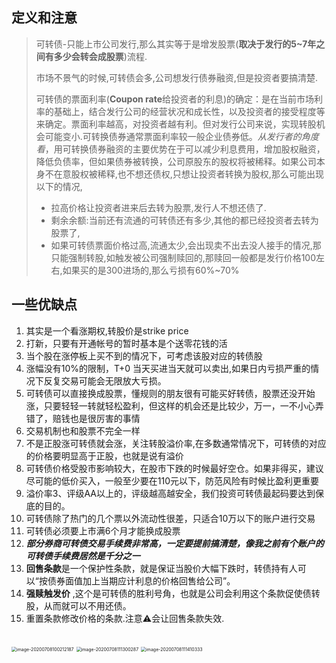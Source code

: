## 定义和注意

> 可转债-只能上市公司发行,那么其实等于是增发股票(**取决于发行的5~7年之间有多少会转会成股票**)流程.
>
> 市场不景气的时候,可转债会多,公司想发行债券融资,但是投资者要搞清楚.
>
> 可转债的票面利率(**Coupon rate**给投资者的利息)的确定：是在当前市场利率的基础上，结合发行公司的经营状况和成长性，以及投资者的接受程度等来确定。票面利率越高，对投资者越有利。但对发行公司来说，实现转股机会可能变小.可转换债券通常票面利率较一般企业债券低。*从发行者的角度看*，用可转换债券融资的主要优势在于可以减少利息费用，增加股权融资，降低负债率，但如果债券被转换，公司原股东的股权将被稀释。如果公司本身不在意股权被稀释,也不想还债权,只想让投资者转换为股权,那么可能出现以下的情况,
>
> - 拉高价格让投资者进来后去转为股票,发行人不想还债了.
> - 剩余余额:当前还有流通的可转债还有多少,其他的都已经投资者去转为股票了,
> - 如果可转债票面价格过高,流通太少,会出现卖不出去没人接手的情况,那只能强制转股,如触发被公司强制赎回的,那赎回一般都是发行价格100左右,如果买的是300进场的,那么亏损有60%~70%

## 一些优缺点

1. 其实是一个看涨期权,转股价是strike price 
2. 打新，只要有开通帐号的暂时基本是个送零花钱的活
3. 当个股在涨停板上买不到的情况下，可考虑该股对应的转债股 
4. 涨幅没有10%的限制，T+0 当天买进当天就可以卖出,如果日内亏损严重的情况下反复交易可能会无限放大亏损。
5. 可转债可以直接换成股票，懂规则的朋友很有可能买好转债，股票还没开始涨，只要轻轻一转就轻松盈利，但这样的机会还是比较少，万一，一不小心弄错了，赔钱也是很厉害的事情
6. 交易机制也和股票不完全一样
7. 不是正股涨可转债就会涨，关注转股溢价率,在多数通常情况下，可转债的对应的价格要明显高于正股，也就是说有溢价
8. 可转债价格受股市影响较大，在股市下跌的时候最好空仓。如果非得买，建议尽可能的低价买入，一般至少要在110元以下，防范风险有时候比盈利更重要
9. 溢价率3、评级AA以上的，评级越高越安全，我们投资可转债最起码要达到保底的目的。
10. 可转债除了热门的几个票以外流动性很差，只适合10万以下的账户进行交易
11. 可转债必须要上市满6个月才能换成股票
12. ***部分券商可转债交易手续费非常高，一定要提前搞清楚，像我之前有个账户的可转债手续费居然是千分之一***
13. **回售条款**是一个保护性条款，就是保证当股价大幅下跌时，转债持有人可以“按债券面值加上当期应计利息的价格回售给公司”。
14. **强赎触发价** ,这个是可转债的胜利号角，也就是公司会利用这个条款促使债转股，从而就可以不用还债。
15. 重置条款修改价格的条款.注意⚠️会让回售条款失效.



## 

<img src="https://tva1.sinaimg.cn/large/007S8ZIlly1ggkr92mzbqj30yw0u07gx.jpg" alt="image-20200708100212187" style="zoom:50%;" />

<img src="https://tva1.sinaimg.cn/large/007S8ZIlly1ggkr9gejbgj30xa0aq75t.jpg" alt="image-20200708111300287" style="zoom:50%;" />



<img src="https://tva1.sinaimg.cn/large/007S8ZIlly1ggkr9czuuqj30yo0noafe.jpg" alt="image-20200708111410333" style="zoom:50%;" />